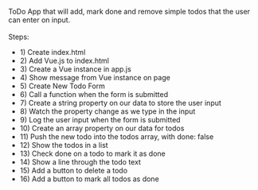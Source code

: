 ToDo App that will add, mark done and remove simple todos that the user can enter on input. <br>
 <br>
 Steps:
 <ul>
 <li>1) Create index.html</li>
 <li>2) Add Vue.js to index.html</li>
 <li>3) Create a Vue instance in app.js</li>
 <li>4) Show message from Vue instance on page</li>
 <li>5) Create New Todo Form</li>
 <li>6) Call a function when the form is submitted</li>
 <li>7) Create a string property on our data to store the user input</li>
 <li>8) Watch the property change as we type in the input</li>
 <li>9) Log the user input when the form is submitted</li>
 <li>10) Create an array property on our data for todos</li>
 <li>11) Push the new todo into the todos array, with done: false</li>
 <li>12) Show the todos in a list</li>
 <li>13) Check done on a todo to mark it as done</li>
 <li>14) Show a line through the todo text</li>
 <li>15) Add a button to delete a todo</li>
 <li>16) Add a button to mark all todos as done</li>
 </ul>
